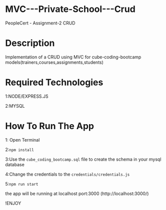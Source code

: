 # MVC---Private-School---Crud
PeopleCert - Assignment-2 CRUD

# Description
Implementation of a CRUD using MVC for cube-coding-bootcamp models(trainers,courses,assignments,students)

# Required Technologies
1:NODE/EXPRESS.JS 

2:MYSQL 


# How To Run The App

1: Open Terminal

2:`npm install`

3:Use the `cube_coding_bootcamp.sql` file  to create the schema in your mysql database

4:Change the credentials to the `credentials/credentials.js`

5:`npm run start`

the app will be running at localhost port:3000 (http://localhost:3000/)

!ENJOY







